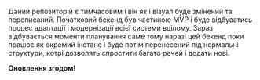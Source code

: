 Даний репозиторій є тимчасовим і він як і візуал буде змінений та переписаний. Початковий бекенд був частиною MVP і буде відбуватись процес адаптації і модернізації всієї системи вцілому. Зараз відбувається моменти планування саме тому наразі цей бекенд поки працює як окремий інстанс і буде потім перенесений під нормальні структури, котрі дозволять спростити багато речей і додати нові.

**Оновлення згодом!**
